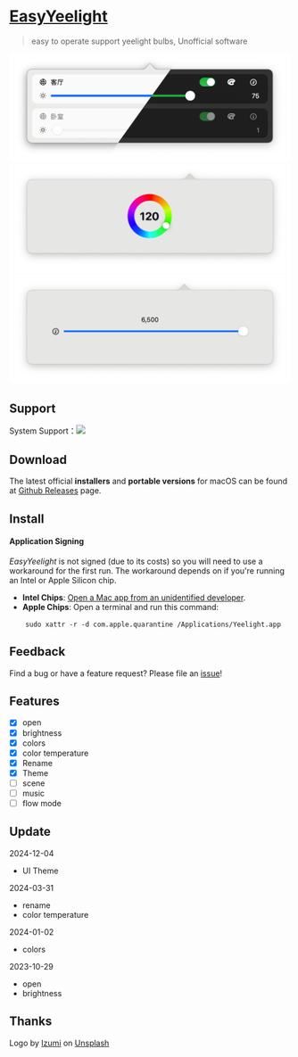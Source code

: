 # [EasyYeelight](https://github.com/xs0521/EasyYeelight) 

> easy to operate support yeelight bulbs, Unofficial software

<img src="IMG/Artboard.png" width="600px" />
<img src="IMG/2024-01-02_22-10-15.png" width="600px" />
<img src="IMG/2024-03-31_17-48-15.png" width="600px" />

## Support

System Support：<img src="https://img.shields.io/badge/MacOS-12.0-blue" />

## Download

The latest official **installers** and **portable versions** for macOS can be found at [Github Releases](https://github.com/xs0521/EasyYeelight/releases) page.

## Install

#### Application Signing

*EasyYeelight* is not signed (due to its costs) so you will need to use a workaround for the first run. The workaround depends on if you're running an Intel or Apple Silicon chip.

- **Intel Chips**: [Open a Mac app from an unidentified developer](https://support.apple.com/guide/mac-help/open-a-mac-app-from-an-unidentified-developer-mh40616/mac).
- **Apple Chips**: Open a terminal and run this command:

```
    sudo xattr -r -d com.apple.quarantine /Applications/Yeelight.app
```

## Feedback

Find a bug or have a feature request? Please file an <a href="https://github.com/xs0521/EasyYeelight/issues" targe="_blank">issue</a>!

## Features

- [x] open
- [x] brightness
- [x] colors
- [x] color temperature 
- [x] Rename
- [x] Theme
- [ ] scene
- [ ] music
- [ ] flow mode

## Update

2024-12-04

- UI Theme

2024-03-31

- rename
- color temperature

2024-01-02

- colors

2023-10-29

- open
- brightness

## Thanks

Logo by [Izumi](https://unsplash.com/@itsaizumi?utm_content=creditCopyText&utm_medium=referral&utm_source=unsplash) on [Unsplash](https://unsplash.com/photos/lighted-orange-cfl-bylb-HfVfXJjktWw?utm_content=creditCopyText&utm_medium=referral&utm_source=unsplash)  



